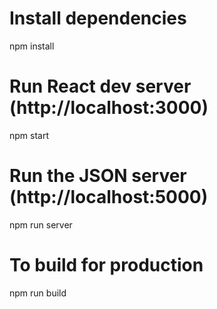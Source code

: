 # Install dependencies

npm install

# Run React dev server (http://localhost:3000)

npm start

# Run the JSON server (http://localhost:5000)

npm run server

# To build for production

npm run build
